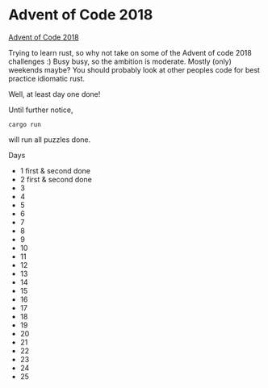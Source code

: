 # Advent of Code 2018

[Advent of Code 2018](https://adventofcode.com/2018)

Trying to learn rust, so why not take on some of the Advent of code 2018 challenges :)
Busy busy, so the ambition is moderate. Mostly (only) weekends maybe? You should probably look at other peoples code for best practice idiomatic rust.

Well, at least day one done!

Until further notice, 

    cargo run

will run all puzzles done. 

Days

* 1 first & second done
* 2 first & second done
* 3 
* 4
* 5
* 6
* 7
* 8
* 9
* 10
* 11
* 12
* 13
* 14
* 15
* 16
* 17
* 18
* 19
* 20
* 21
* 22
* 23
* 24
* 25